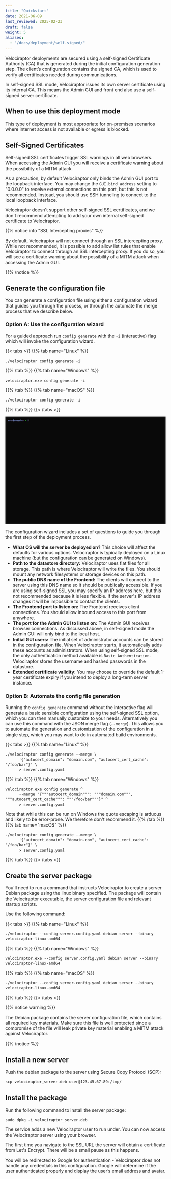 ```yaml
---
title: "Quickstart"
date: 2021-06-09
last_reviewed: 2025-02-23
draft: false
weight: 5
aliases:
  - "/docs/deployment/self-signed/"
---
```


Velociraptor deployments are secured using a self-signed Certificate Authority
(CA) that is generated during the initial configuration generation step. The
client’s configuration contains the signed CA, which is used to verify all
certificates needed during communications.

In self-signed SSL mode, Velociraptor issues its own server
certificate using its internal CA. This means the Admin GUI and front end
also use a self-signed server certificate.

## When to use this deployment mode

This type of deployment is most appropriate for on-premises scenarios
where internet access is not available or egress is blocked.

## Self-Signed Certificates

Self-signed SSL certificates trigger SSL warnings in all web
browsers. When accessing the Admin GUI you will receive a
certificate warning about the possibility of a MITM attack.

As a precaution, by default Velociraptor only binds the Admin GUI port
to the loopback interface. You may change the `GUI.bind_address`
setting to "0.0.0.0" to receive external connections on this
port, but this is not recommended. Instead, you should use SSH
tunneling to connect to the local loopback interface.

Velociraptor doesn't support other self-signed SSL certificates, and we don't
recommend attempting to add your own internal self-signed certificate to
Velociraptor.

{{% notice info "SSL Intercepting proxies" %}}

By default, Velociraptor will not connect through an SSL intercepting
proxy. While not recommended, it is possible to add allow list rules
that enable Velociraptor to connect through an SSL intercepting
proxy. If you do so, you will see a certificate warning about the
possibility of a MITM attack when accessing the Admin GUI.

{{% /notice %}}

## Generate the configuration file
You can generate a configuration file using either a configuration wizard that
guides you through the process, or through the automate the merge process that
we describe below.

### Option A: Use the configuration wizard

For a guided approach run `config generate` with the `-i` (interactive) flag
which will invoke the configuration wizard.

{{< tabs >}}
{{% tab name="Linux" %}}
```shell
./velociraptor config generate -i
```
{{% /tab %}}
{{% tab name="Windows" %}}
```shell
velociraptor.exe config generate -i
```
{{% /tab %}}
{{% tab name="macOS" %}}
```shell
./velociraptor config generate -i
```
{{% /tab %}}
{{< /tabs >}}

![Generating a configuration for a self-signed Deployment](self-signed-generation.gif)

The configuration wizard includes a set of questions to guide you through the first step of the deployment process.

* **What OS will the server be deployed on?** This choice will affect the
  defaults for various options. Velociraptor is typically
  deployed on a Linux machine (but the configuration can be generated on
  Windows).
* **Path to the datastore directory:** Velociraptor uses flat files for
  all storage. This path is where Velociraptor will write the
  files. You should mount any network filesystems or storage devices
  on this path.
* **The public DNS name of the Frontend:** The clients will connect to the
  server using this DNS name so it should be publically accessible. If
  you are using self-signed SSL you may specify an IP address here,
  but this not recommended because it is less flexible. If the
  server's IP address changes it will be impossible to contact the
  clients.
* **The Frontend port to listen on:** The Frontend receives client
  connections. You should allow inbound access to this port from
  anywhere.
* **The port for the Admin GUI to listen on:** The Admin GUI receives browser
  connections. As discussed above, in self-signed mode the Admin GUI will
  only bind to the local host.
* **Initial GUI users:** The initial set of administrator accounts can be stored
  in the configuration file. When Velociraptor starts, it automatically adds
  these accounts as administrators. When using self-signed SSL mode, the only
  authentication method available is `Basic Authentication`. Velociraptor stores
  the username and hashed passwords in the datastore.
* **Extended certificate validity:** You may choose to override the default
  1-year certificate expiry if you intend to deploy a long-term server instance.

### Option B: Automate the config file generation

Running the `config generate` command without the interactive flag will generate
a basic sensible configuration using the self-signed SSL option, which you can
then manually customize to your needs. Alternatively you can use this command
with the JSON merge flag (`--merge`). This allows you to automate the generation
and customization of the configuration in a single step, which you may want to
do in automated build environments.

{{< tabs >}}
{{% tab name="Linux" %}}
```shell
./velociraptor config generate --merge \
      '{"autocert_domain": "domain.com", "autocert_cert_cache": "/foo/bar"}' \
      > server.config.yaml
```
{{% /tab %}}
{{% tab name="Windows" %}}
```shell
velociraptor.exe config generate ^
      --merge "{"""autocert_domain""": """domain.com""", """autocert_cert_cache""": """/foo/bar"""}" ^
      > server.config.yaml
```
Note that while this can be run on Windows the quote escaping is arduous and
likely to be error-prone. We therefore don't recommend it.
{{% /tab %}}
{{% tab name="macOS" %}}
```shell
./velociraptor config generate --merge \
      '{"autocert_domain": "domain.com", "autocert_cert_cache": "/foo/bar"}' \
      > server.config.yaml
```
{{% /tab %}}
{{< /tabs >}}


## Create the server package

You'll need to run a command that instructs Velociraptor to create a server
Debian package using the linux binary specified. The package will contain the
Velociraptor executable, the server configuration file and relevant startup
scripts.

Use the following command:

{{< tabs >}}
{{% tab name="Linux" %}}
```shell
./velociraptor --config server.config.yaml debian server --binary velociraptor-linux-amd64
```
{{% /tab %}}
{{% tab name="Windows" %}}
```shell
velociraptor.exe --config server.config.yaml debian server --binary velociraptor-linux-amd64
```
{{% /tab %}}
{{% tab name="macOS" %}}
```shell
./velociraptor --config server.config.yaml debian server --binary velociraptor-linux-amd64
```
{{% /tab %}}
{{< /tabs >}}


{{% notice warning %}}

The Debian package contains the server configuration file, which contains all
required key materials. Make sure this file is well protected since a compromise
of the file will leak private key material enabling a MITM attack against
Velociraptor.

{{% /notice %}}

## Install a new server

Push the debian package to the server using Secure Copy Protocol (SCP):

```shell
scp velociraptor_server.deb user@123.45.67.89:/tmp/
```

## Install the package

Run the following command to install the server package:

```shell
sudo dpkg -i velociraptor_server.deb
```

The service adds a new Velociraptor user to run under. You can now access the
Velociraptor server using your browser.

The first time you navigate to the SSL URL the server will obtain a certificate
from Let's Encrypt. There will be a small pause as this happens.

You will be redirected to Google for authentication - Velociraptor does not
handle any credentials in this configuration. Google will determine if the user
authenticated properly and display the user’s email address and avatar.
